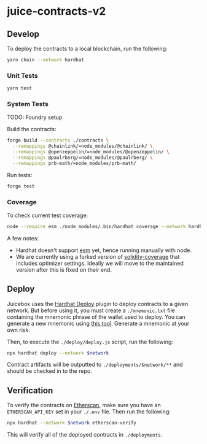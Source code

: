 # juice-contracts-v2

## Develop

To deploy the contracts to a local blockchain, run the following:

```bash
yarn chain --network hardhat
```

### Unit Tests

```bash
yarn test
```

### System Tests

TODO: Foundry setup

Build the contracts:

```bash
forge build --contracts ./contracts \
  --remappings @chainlink/=node_modules/@chainlink/ \
  --remappings @openzeppelin/=node_modules/@openzeppelin/ \
  --remappings @paulrberg/=node_modules/@paulrberg/ \
  --remappings prb-math/=node_modules/prb-math/
```

Run tests:

```bash
forge test
```

### Coverage

To check current test coverage:

```bash
node --require esm ./node_modules/.bin/hardhat coverage --network hardhat
```

A few notes:
* Hardhat doesn't support [esm](https://nodejs.org/api/esm.html) yet, hence running manually with node.
* We are currently using a forked version of [solidity-coverage](https://www.npmjs.com/package/solidity-coverage) that includes optimizer settings. Ideally we will move to the maintained version after this is fixed on their end.

## Deploy

Juicebox uses the [Hardhat Deploy](https://github.com/wighawag/hardhat-deploy) plugin to deploy contracts to a given network. But before using it, you must create a `./mnemonic.txt` file containing the mnemonic phrase of the wallet used to deploy. You can generate a new mnemonic using [this tool](https://github.com/itinance/mnemonics). Generate a mnemonic at your own risk.

Then, to execute the `./deploy/deploy.js` script, run the following:

```bash
npx hardhat deploy --network $network
```

Contract artifacts will be outputted to `./deployments/$network/**` and should be checked in to the repo.

## Verification

To verify the contracts on [Etherscan](https://etherscan.io), make sure you have an `ETHERSCAN_API_KEY` set in your `./.env` file. Then run the following:

```bash
npx hardhat --network $network etherscan-verify
```

This will verify all of the deployed contracts in `./deployments`.

